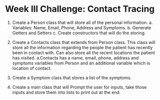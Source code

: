 # Week III Challenge: Contact Tracing 
1. Create a Person class that will store all of the personal information.
	a. Variables: Name, Email, Phone, Address and Symptoms.
	b. Generate Getters and Setters
	c. Create constructors that will do the storing.

2. Create a Contacts class that extends from Person class. This class will store
all the information regarding the people the patient has recently been in 
contact with. Can also store all the recent locations the patient has visited.
	a.Contacts has a name, email, phone, address and symptoms
	variables from Person and an additional variable which is location of
	contact.
	

3. Create a Symptom class that stores a list of the symptoms.

4. Create a main class that will Prompt the user for inputs, take those inputs and store
them into lists to print out at the end.
	

